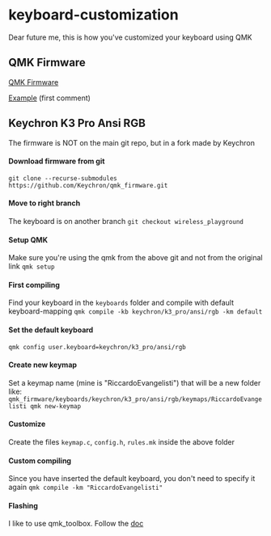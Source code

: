 # keyboard-customization
Dear future me,
this is how you've customized your keyboard using QMK

QMK Firmware
---
[QMK Firmware](https://docs.qmk.fm/newbs_getting_started)

[Example](https://www.reddit.com/r/Keychron/comments/1bdroa5/how_to_set_individual_backlight_colours/) (first comment)


Keychron K3 Pro Ansi RGB
---
The firmware is NOT on the main git repo, but in a fork made by Keychron

#### Download firmware from git
`git clone --recurse-submodules  https://github.com/Keychron/qmk_firmware.git`

#### Move to right branch
The keyboard is on another branch
`git checkout wireless_playground`

#### Setup QMK
Make sure you're using the qmk from the above git and not from the original link
`qmk setup`

#### First compiling
Find your keyboard in the `keyboards` folder and compile with default keyboard-mapping
`qmk compile -kb keychron/k3_pro/ansi/rgb -km default`

#### Set the default keyboard
`qmk config user.keyboard=keychron/k3_pro/ansi/rgb`

#### Create new keymap
Set a keymap name (mine is "RiccardoEvangelisti") that will be a new folder like: `qmk_firmware/keyboards/keychron/k3_pro/ansi/rgb/keymaps/RiccardoEvangelisti qmk new-keymap`

#### Customize
Create the files `keymap.c`, `config.h`, `rules.mk` inside the above folder

#### Custom compiling
Since you have inserted the default keyboard, you don't need to specify it again
`qmk compile -km "RiccardoEvangelisti"`

#### Flashing
I like to use qmk_toolbox. Follow the [doc](https://docs.qmk.fm/newbs_flashing)
